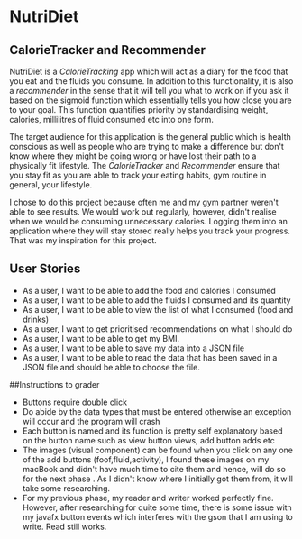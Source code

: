 # NutriDiet

## CalorieTracker and Recommender


NutriDiet is a *CalorieTracking* app which will act as a diary for the food
that you eat and the fluids you consume. In addition to this functionality, 
it is also a *recommender* in the sense that it will tell you what to work on 
if you ask it based on the sigmoid function which essentially tells you how close you are to your goal. This function quantifies priority by standardising weight, 
calories, millilitres of fluid consumed etc into one form.

The target audience for this application is the general public which is health conscious as well as people who are trying to make a difference 
but don't know where they might be going wrong or have lost their path to a physically fit lifestyle. The *CalorieTracker* and *Recommender* 
ensure that you stay fit as you are able to track your eating habits, gym routine in general, your lifestyle.

I chose to do this project because often me and my gym partner weren't able to see results. We would work out regularly, however, 
didn't realise when we would be consuming unnecessary calories. Logging them into an application
where they will stay stored really helps you track your progress. That was my inspiration for this project.
 
## User Stories

- As a user, I want to be able to add the food and calories I consumed
- As a user, I want to be able to add the fluids I consumed and its quantity
- As a user, I want to be able to view the list of what I consumed (food and drinks)
- As a user, I want to get prioritised recommendations on what I should do
- As a user, I want to be able to get my BMI. 
- As a user, I want to be able to save my data into a JSON file
- As a user, I want to be able to read the data that has been saved in a JSON file and should be able to choose the file.

##Instructions to grader 
- Buttons require double click
- Do abide by the data types that must be entered otherwise an exception will occur and the program will crash
- Each button is named and its function is pretty self explanatory based on the button name such as view button views, add button adds etc
- The images (visual component) can be found when you click on any one of the add buttons (foof,fluid,activity), I found these images on my macBook and didn't have much time to cite them and hence, will do so for the next phase 
. As I didn't know where I initially got them from, it will take some researching.
- For my previous phase, my reader and writer worked perfectly fine. However, after researching for quite some time, there is some issue with my javafx button events which interferes with the gson that I am using to write. Read still works.
 
